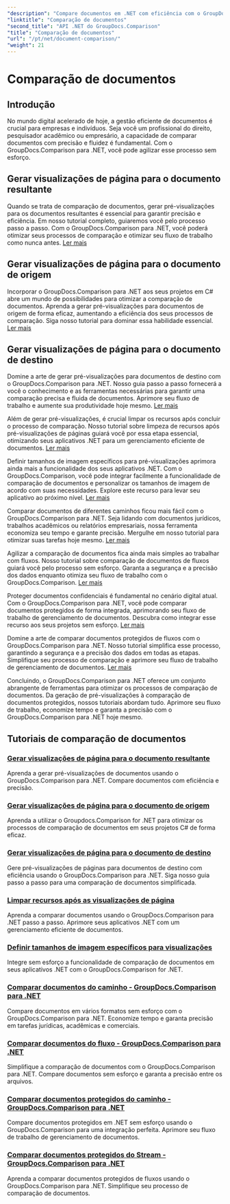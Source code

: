 ```yaml
---
"description": "Compare documentos em .NET com eficiência com o GroupDocs.Comparison. Simplifique a gestão de documentos, aprimore o fluxo de trabalho e garanta a precisão. Saiba mais!"
"linktitle": "Comparação de documentos"
"second_title": "API .NET do GroupDocs.Comparison"
"title": "Comparação de documentos"
"url": "/pt/net/document-comparison/"
"weight": 21
---
```


# Comparação de documentos

## Introdução

No mundo digital acelerado de hoje, a gestão eficiente de documentos é crucial para empresas e indivíduos. Seja você um profissional do direito, pesquisador acadêmico ou empresário, a capacidade de comparar documentos com precisão e fluidez é fundamental. Com o GroupDocs.Comparison para .NET, você pode agilizar esse processo sem esforço.

## Gerar visualizações de página para o documento resultante

Quando se trata de comparação de documentos, gerar pré-visualizações para os documentos resultantes é essencial para garantir precisão e eficiência. Em nosso tutorial completo, guiaremos você pelo processo passo a passo. Com o GroupDocs.Comparison para .NET, você poderá otimizar seus processos de comparação e otimizar seu fluxo de trabalho como nunca antes. [Ler mais](./generate-page-previews-resultant-document/)

## Gerar visualizações de página para o documento de origem

Incorporar o GroupDocs.Comparison para .NET aos seus projetos em C# abre um mundo de possibilidades para otimizar a comparação de documentos. Aprenda a gerar pré-visualizações para documentos de origem de forma eficaz, aumentando a eficiência dos seus processos de comparação. Siga nosso tutorial para dominar essa habilidade essencial. [Ler mais](./generate-page-previews-source-document/)

## Gerar visualizações de página para o documento de destino

Domine a arte de gerar pré-visualizações para documentos de destino com o GroupDocs.Comparison para .NET. Nosso guia passo a passo fornecerá a você o conhecimento e as ferramentas necessárias para garantir uma comparação precisa e fluida de documentos. Aprimore seu fluxo de trabalho e aumente sua produtividade hoje mesmo. [Ler mais](./generate-page-previews-target-document/)

Além de gerar pré-visualizações, é crucial limpar os recursos após concluir o processo de comparação. Nosso tutorial sobre limpeza de recursos após pré-visualizações de páginas guiará você por essa etapa essencial, otimizando seus aplicativos .NET para um gerenciamento eficiente de documentos. [Ler mais](./clean-resources-after-page-previews/)

Definir tamanhos de imagem específicos para pré-visualizações aprimora ainda mais a funcionalidade dos seus aplicativos .NET. Com o GroupDocs.Comparison, você pode integrar facilmente a funcionalidade de comparação de documentos e personalizar os tamanhos de imagem de acordo com suas necessidades. Explore este recurso para levar seu aplicativo ao próximo nível. [Ler mais](./set-specific-image-sizes-for-previews/)

Comparar documentos de diferentes caminhos ficou mais fácil com o GroupDocs.Comparison para .NET. Seja lidando com documentos jurídicos, trabalhos acadêmicos ou relatórios empresariais, nossa ferramenta economiza seu tempo e garante precisão. Mergulhe em nosso tutorial para otimizar suas tarefas hoje mesmo. [Ler mais](./compare-documents-from-path/)

Agilizar a comparação de documentos fica ainda mais simples ao trabalhar com fluxos. Nosso tutorial sobre comparação de documentos de fluxos guiará você pelo processo sem esforço. Garanta a segurança e a precisão dos dados enquanto otimiza seu fluxo de trabalho com o GroupDocs.Comparison. [Ler mais](./compare-documents-from-stream/)

Proteger documentos confidenciais é fundamental no cenário digital atual. Com o GroupDocs.Comparison para .NET, você pode comparar documentos protegidos de forma integrada, aprimorando seu fluxo de trabalho de gerenciamento de documentos. Descubra como integrar esse recurso aos seus projetos sem esforço. [Ler mais](./compare-protected-documents-from-path/)

Domine a arte de comparar documentos protegidos de fluxos com o GroupDocs.Comparison para .NET. Nosso tutorial simplifica esse processo, garantindo a segurança e a precisão dos dados em todas as etapas. Simplifique seu processo de comparação e aprimore seu fluxo de trabalho de gerenciamento de documentos. [Ler mais](./compare-protected-documents-from-stream/)

Concluindo, o GroupDocs.Comparison para .NET oferece um conjunto abrangente de ferramentas para otimizar os processos de comparação de documentos. Da geração de pré-visualizações à comparação de documentos protegidos, nossos tutoriais abordam tudo. Aprimore seu fluxo de trabalho, economize tempo e garanta a precisão com o GroupDocs.Comparison para .NET hoje mesmo.
## Tutoriais de comparação de documentos
### [Gerar visualizações de página para o documento resultante](./generate-page-previews-resultant-document/)
Aprenda a gerar pré-visualizações de documentos usando o GroupDocs.Comparison para .NET. Compare documentos com eficiência e precisão.
### [Gerar visualizações de página para o documento de origem](./generate-page-previews-source-document/)
Aprenda a utilizar o Groupdocs.Comparison for .NET para otimizar os processos de comparação de documentos em seus projetos C# de forma eficaz.
### [Gerar visualizações de página para o documento de destino](./generate-page-previews-target-document/)
Gere pré-visualizações de páginas para documentos de destino com eficiência usando o GroupDocs.Comparison para .NET. Siga nosso guia passo a passo para uma comparação de documentos simplificada.
### [Limpar recursos após as visualizações de página](./clean-resources-after-page-previews/)
Aprenda a comparar documentos usando o GroupDocs.Comparison para .NET passo a passo. Aprimore seus aplicativos .NET com um gerenciamento eficiente de documentos.
### [Definir tamanhos de imagem específicos para visualizações](./set-specific-image-sizes-for-previews/)
Integre sem esforço a funcionalidade de comparação de documentos em seus aplicativos .NET com o GroupDocs.Comparison for .NET.
### [Comparar documentos do caminho - GroupDocs.Comparison para .NET](./compare-documents-from-path/)
Compare documentos em vários formatos sem esforço com o GroupDocs.Comparison para .NET. Economize tempo e garanta precisão em tarefas jurídicas, acadêmicas e comerciais.
### [Comparar documentos do fluxo - GroupDocs.Comparison para .NET](./compare-documents-from-stream/)
Simplifique a comparação de documentos com o GroupDocs.Comparison para .NET. Compare documentos sem esforço e garanta a precisão entre os arquivos.
### [Comparar documentos protegidos do caminho - GroupDocs.Comparison para .NET](./compare-protected-documents-from-path/)
Compare documentos protegidos em .NET sem esforço usando o GroupDocs.Comparison para uma integração perfeita. Aprimore seu fluxo de trabalho de gerenciamento de documentos.
### [Comparar documentos protegidos do Stream - GroupDocs.Comparison para .NET](./compare-protected-documents-from-stream/)
Aprenda a comparar documentos protegidos de fluxos usando o GroupDocs.Comparison para .NET. Simplifique seu processo de comparação de documentos.